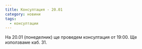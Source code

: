 ```yaml
---
title: Консултация - 20.01
category: новини
tags:
  - консултации
---
```


На 20.01 (понеделник) ще проведем консултация от 19:00. Ще използваме каб. 31.
